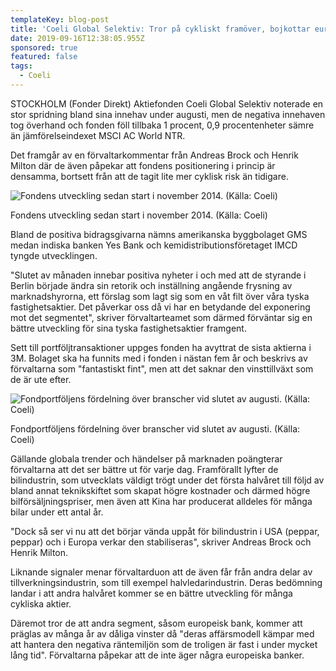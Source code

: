 ```yaml
---
templateKey: blog-post
title: 'Coeli Global Selektiv: Tror på cykliskt framöver, bojkottar europeiska banker'
date: 2019-09-16T12:38:05.955Z
sponsored: true
featured: false
tags:
  - Coeli
---
```

STOCKHOLM (Fonder Direkt) Aktiefonden Coeli Global Selektiv noterade en stor spridning bland sina innehav under augusti, men de negativa innehaven tog överhand och fonden föll tillbaka 1 procent, 0,9 procentenheter sämre än jämförelseindexet MSCI AC World NTR.



Det framgår av en förvaltarkommentar från Andreas Brock och Henrik Milton där de även påpekar att fondens positionering i princip är densamma, bortsett från att de tagit lite mer cyklisk risk än tidigare.

![Fondens utveckling sedan start i november 2014. (Källa: Coeli)](/img/coeli-global-selektiv-aug.png "Fondens utveckling sedan start i november 2014. (Källa: Coeli)")

<span class="image-caption">Fondens utveckling sedan start i november 2014. (Källa: Coeli)</span>

Bland de positiva bidragsgivarna nämns amerikanska byggbolaget GMS medan indiska banken Yes Bank och kemidistributionsföretaget IMCD tyngde utvecklingen.



"Slutet av månaden innebar positiva nyheter i och med att de styrande i Berlin började ändra sin retorik och inställning angående frysning av marknadshyrorna, ett förslag som lagt sig som en våt filt över våra tyska fastighetsaktier. Det påverkar oss då vi har en betydande del exponering mot det segmentet", skriver förvaltarteamet som därmed förväntar sig en bättre utveckling för sina tyska fastighetsaktier framgent.



Sett till portföljtransaktioner uppges fonden ha avyttrat de sista aktierna i 3M. Bolaget ska ha funnits med i fonden i nästan fem år och beskrivs av förvaltarna som "fantastiskt fint", men att det saknar den vinsttillväxt som de är ute efter.

![Fondportföljens fördelning över branscher vid slutet av augusti. (Källa: Coeli)](/img/coeli-global-selektiv-aug2.png "Fondportföljens fördelning över branscher vid slutet av augusti. (Källa: Coeli)")

<span class="image-caption">Fondportföljens fördelning över branscher vid slutet av augusti. (Källa: Coeli)</span>

Gällande globala trender och händelser på marknaden poängterar förvaltarna att det ser bättre ut för varje dag. Framförallt lyfter de bilindustrin, som utvecklats väldigt trögt under det första halvåret till följd av bland annat teknikskiftet som skapat högre kostnader och därmed högre bilförsäljningspriser, men även att Kina har producerat alldeles för många bilar under ett antal år.



"Dock så ser vi nu att det börjar vända uppåt för bilindustrin i USA (peppar, peppar) och i Europa verkar den stabiliseras", skriver Andreas Brock och Henrik Milton.



Liknande signaler menar förvaltarduon att de även får från andra delar av tillverkningsindustrin, som till exempel halvledarindustrin. Deras bedömning landar i att andra halvåret kommer se en bättre utveckling för många cykliska aktier.



Däremot tror de att andra segment, såsom europeisk bank, kommer att präglas av många år av dåliga vinster då "deras affärsmodell kämpar med att hantera den negativa räntemiljön som de troligen är fast i under mycket lång tid". Förvaltarna påpekar att de inte äger några europeiska banker.
